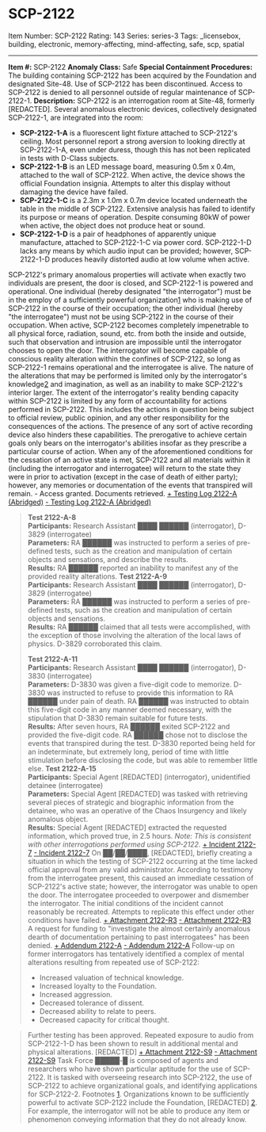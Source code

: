 # SCP-2122
Item Number: SCP-2122
Rating: 143
Series: series-3
Tags: _licensebox, building, electronic, memory-affecting, mind-affecting, safe, scp, spatial

---

**Item #:** SCP-2122
**Anomaly Class:** Safe
**Special Containment Procedures:** The building containing SCP-2122 has been acquired by the Foundation and designated Site-48. Use of SCP-2122 has been discontinued. Access to SCP-2122 is denied to all personnel outside of regular maintenance of SCP-2122-1.
**Description:** SCP-2122 is an interrogation room at Site-48, formerly [REDACTED]. Several anomalous electronic devices, collectively designated SCP-2122-1, are integrated into the room:
  * **SCP-2122-1-A** is a fluorescent light fixture attached to SCP-2122's ceiling. Most personnel report a strong aversion to looking directly at SCP-2122-1-A, even under duress, though this has not been replicated in tests with D-Class subjects.
  * **SCP-2122-1-B** is an LED message board, measuring 0.5m x 0.4m, attached to the wall of SCP-2122. When active, the device shows the official Foundation insignia. Attempts to alter this display without damaging the device have failed.
  * **SCP-2122-1-C** is a 2.3m x 1.0m x 0.7m device located underneath the table in the middle of SCP-2122. Extensive analysis has failed to identify its purpose or means of operation. Despite consuming 80kW of power when active, the object does not produce heat or sound.
  * **SCP-2122-1-D** is a pair of headphones of apparently unique manufacture, attached to SCP-2122-1-C via power cord. SCP-2122-1-D lacks any means by which audio input can be provided; however, SCP-2122-1-D produces heavily distorted audio at low volume when active.

SCP-2122's primary anomalous properties will activate when exactly two individuals are present, the door is closed, and SCP-2122-1 is powered and operational. One individual (hereby designated "the interrogator") must be in the employ of a sufficiently powerful organization[1](javascript:;) who is making use of SCP-2122 in the course of their occupation; the other individual (hereby "the interrogatee") must not be using SCP-2122 in the course of their occupation.
When active, SCP-2122 becomes completely impenetrable to all physical force, radiation, sound, etc. from both the inside and outside, such that observation and intrusion are impossible until the interrogator chooses to open the door. The interrogator will become capable of conscious reality alteration within the confines of SCP-2122, so long as SCP-2122-1 remains operational and the interrogatee is alive. The nature of the alterations that may be performed is limited only by the interrogator's knowledge[2](javascript:;) and imagination, as well as an inability to make SCP-2122's interior larger.
The extent of the interrogator's reality bending capacity within SCP-2122 is limited by any form of accountability for actions performed in SCP-2122. This includes the actions in question being subject to official review, public opinion, and any other responsibility for the consequences of the actions. The presence of any sort of active recording device also hinders these capabilities. The prerogative to achieve certain goals only bears on the interrogator's abilities insofar as they prescribe a particular course of action.
When any of the aforementioned conditions for the cessation of an active state is met, SCP-2122 and all materials within it (including the interrogator and interrogatee) will return to the state they were in prior to activation (except in the case of death of either party); however, any memories or documentation of the events that transpired will remain.
\- Access granted. Documents retrieved.
[\+ Testing Log 2122-A (Abridged)](javascript:;)
[\- Testing Log 2122-A (Abridged)](javascript:;)
> **Test 2122-A-8**  
>  **Participants:** Research Assistant ████ ██████ (interrogator), D-3829 (interrogatee)  
>  **Parameters:** RA ██████ was instructed to perform a series of pre-defined tests, such as the creation and manipulation of certain objects and sensations, and describe the results.  
>  **Results:** RA ██████ reported an inability to manifest any of the provided reality alterations.
> **Test 2122-A-9**  
>  **Participants:** Research Assistant ████ ██████ (interrogator), D-3829 (interrogatee)  
>  **Parameters:** RA ██████ was instructed to perform a series of pre-defined tests, such as the creation and manipulation of certain objects and sensations.  
>  **Results:** RA ██████ claimed that all tests were accomplished, with the exception of those involving the alteration of the local laws of physics. D-3829 corroborated this claim.  
>    
>  **Test 2122-A-11**  
>  **Participants:** Research Assistant ████ ██████ (interrogator), D-3830 (interrogatee)  
>  **Parameters:** D-3830 was given a five-digit code to memorize. D-3830 was instructed to refuse to provide this information to RA ██████ under pain of death. RA ██████ was instructed to obtain this five-digit code in any manner deemed necessary, with the stipulation that D-3830 remain suitable for future tests.  
>  **Results:** After seven hours, RA ██████ exited SCP-2122 and provided the five-digit code. RA ██████ chose not to disclose the events that transpired during the test. D-3830 reported being held for an indeterminate, but extremely long, period of time with little stimulation before disclosing the code, but was able to remember little else.
> **Test 2122-A-15**  
>  **Participants:** Special Agent [REDACTED] (interrogator), unidentified detainee (interrogatee)  
>  **Parameters:** Special Agent [REDACTED] was tasked with retrieving several pieces of strategic and biographic information from the detainee, who was an operative of the Chaos Insurgency and likely anomalous object.  
>  **Results:** Special Agent [REDACTED] extracted the requested information, which proved true, in 2.5 hours. _Note: This is consistent with other interrogations performed using SCP-2122._
[\+ Incident 2122-7](javascript:;)
[\- Incident 2122-7](javascript:;)
> On ██/██/████, [REDACTED], briefly creating a situation in which the testing of SCP-2122 occurring at the time lacked official approval from any valid administrator. According to testimony from the interrogatee present, this caused an immediate cessation of SCP-2122's active state; however, the interrogator was unable to open the door. The interrogatee proceeded to overpower and dismember the interrogator.
> The initial conditions of the incident cannot reasonably be recreated. Attempts to replicate this effect under other conditions have failed.
[\+ Attachment 2122-R3](javascript:;)
[\- Attachment 2122-R3](javascript:;)
> A request for funding to "investigate the almost certainly anomalous dearth of documentation pertaining to past interrogatees" has been denied.
[\+ Addendum 2122-A](javascript:;)
[\- Addendum 2122-A](javascript:;)
> Follow-up on former interrogators has tentatively identified a complex of mental alterations resulting from repeated use of SCP-2122:
>   * Increased valuation of technical knowledge.
>   * Increased loyalty to the Foundation.
>   * Increased aggression.
>   * Decreased tolerance of dissent.
>   * Decreased ability to relate to peers.
>   * Decreased capacity for critical thought.
> 

> Further testing has been approved.
> Repeated exposure to audio from SCP-2122-1-D has been shown to result in additional mental and physical alterations. [REDACTED]
[\+ Attachment 2122-S9](javascript:;)
[\- Attachment 2122-S9](javascript:;)
> Task Force █████-█ is composed of agents and researchers who have shown particular aptitude for the use of SCP-2122. It is tasked with overseeing research into SCP-2122, the use of SCP-2122 to achieve organizational goals, and identifying applications for SCP-2122-2.
Footnotes
[1](javascript:;). Organizations known to be sufficiently powerful to activate SCP-2122 include the Foundation, [REDACTED]
[2](javascript:;). For example, the interrogator will not be able to produce any item or phenomenon conveying information that they do not already know.